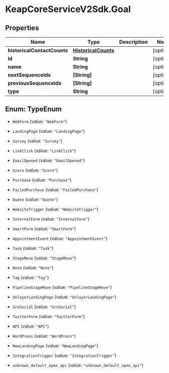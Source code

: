 # KeapCoreServiceV2Sdk.Goal

## Properties

Name | Type | Description | Notes
------------ | ------------- | ------------- | -------------
**historicalContactCounts** | [**HistoricalCounts**](HistoricalCounts.md) |  | [optional] 
**id** | **String** |  | [optional] 
**name** | **String** |  | [optional] 
**nextSequenceIds** | **[String]** |  | [optional] 
**previousSequenceIds** | **[String]** |  | [optional] 
**type** | **String** |  | [optional] 



## Enum: TypeEnum


* `WebForm` (value: `"WebForm"`)

* `LandingPage` (value: `"LandingPage"`)

* `Survey` (value: `"Survey"`)

* `LinkClick` (value: `"LinkClick"`)

* `EmailOpened` (value: `"EmailOpened"`)

* `Score` (value: `"Score"`)

* `Purchase` (value: `"Purchase"`)

* `FailedPurchase` (value: `"FailedPurchase"`)

* `Quote` (value: `"Quote"`)

* `WebsiteTrigger` (value: `"WebsiteTrigger"`)

* `InternalForm` (value: `"InternalForm"`)

* `SmartForm` (value: `"SmartForm"`)

* `AppointmentEvent` (value: `"AppointmentEvent"`)

* `Task` (value: `"Task"`)

* `StageMove` (value: `"StageMove"`)

* `Note` (value: `"Note"`)

* `Tag` (value: `"Tag"`)

* `PipelineStageMove` (value: `"PipelineStageMove"`)

* `UnlayerLandingPage` (value: `"UnlayerLandingPage"`)

* `GroSocial` (value: `"GroSocial"`)

* `TwitterForm` (value: `"TwitterForm"`)

* `API` (value: `"API"`)

* `WordPress` (value: `"WordPress"`)

* `NewLandingPage` (value: `"NewLandingPage"`)

* `IntegrationTrigger` (value: `"IntegrationTrigger"`)

* `unknown_default_open_api` (value: `"unknown_default_open_api"`)




